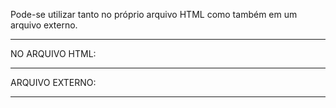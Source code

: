 Pode-se utilizar tanto no próprio arquivo HTML como também em um arquivo externo.

---------------------------------------------------------------------------------
NO ARQUIVO HTML:
<script> 
    code JavaScript
</script> 

---------------------------------------------------------------------------------
ARQUIVO EXTERNO:
<script scr="arquivo.js">
</script>
---------------------------------------------------------------------------------